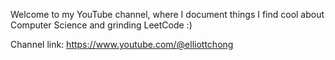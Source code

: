 Welcome to my YouTube channel, where I document things I find cool about Computer Science and grinding LeetCode :)

Channel link:   https://www.youtube.com/@elliottchong 
